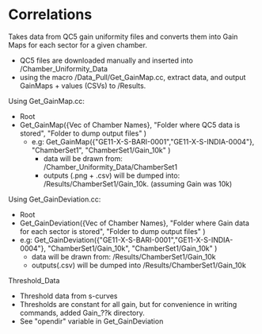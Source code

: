# Correlations

Takes data from QC5 gain uniformity files and converts them into Gain Maps for each sector for a given chamber.

- QC5 files are downloaded manually and inserted into /Chamber_Uniformity_Data
- using the macro /Data_Pull/Get_GainMap.cc, extract data, and output GainMaps + values (CSVs) to /Results.


Using Get_GainMap.cc:

- Root
- Get_GainMap({Vec of Chamber Names}, "Folder where QC5 data is stored", "Folder to dump output files" )
  - e.g: Get_GainMap({"GE11-X-S-BARI-0001","GE11-X-S-INDIA-0004"}, "ChamberSet1", "ChamberSet1/Gain_10k" )
    - data will be drawn from: /Chamber_Uniformity_Data/ChamberSet1
    - outputs (.png + .csv) will be dumped into: /Results/ChamberSet1/Gain_10k. (assuming Gain was 10k)

Using Get_GainDeviation.cc:

- Root
- Get_GainDeviation({Vec of Chamber Names}, "Folder where Gain data for each sector is stored", "Folder to dump output files" )
- e.g: Get_GainDeviation({"GE11-X-S-BARI-0001","GE11-X-S-INDIA-0004"}, "ChamberSet1/Gain_10k", "ChamberSet1/Gain_10k" )
    - data will be drawn from: /Results/ChamberSet1/Gain_10k
    - outputs(.csv) will be dumped into /Results/ChamberSet1/Gain_10k

Threshold_Data
- Threshold data from s-curves
- Thresholds are constant for all gain, but for convenience in writing commands, added Gain_??k directory.
- See "opendir" variable in Get_GainDeviation
